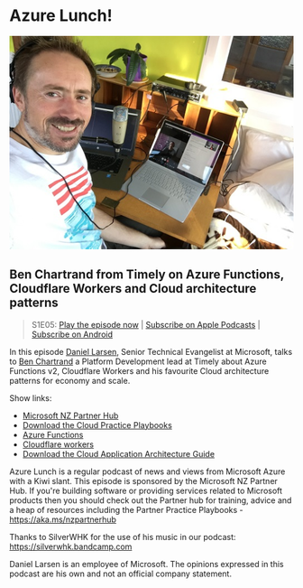 # Azure Lunch!

![Ben Chartrand and Daniel Larsen recording a podcast](./s1e05_512.jpg)

## Ben Chartrand from Timely on Azure Functions, Cloudflare Workers and Cloud architecture patterns

> S1E05: [Play the episode now](https://azurelunch.azurefd.net/episodes/azure-lunch-s1e05.mp3) |
> [Subscribe on Apple Podcasts](https://podcasts.apple.com/nz/podcast/azure-lunch/id1436427476)
| [Subscribe on Android](https://subscribeonandroid.com/azurelunchnz.azureedge.net/podcast/feed.rss)

<p>In this episode <a href="https://twitter.com/DanielLarsenNZ">Daniel Larsen</a>, Senior Technical Evangelist at
Microsoft, talks to <a href="https://twitter.com/bcnzer">Ben Chartrand</a> a Platform Development lead
at Timely about Azure Functions v2, Cloudflare Workers and his favourite Cloud architecture patterns
for economy and scale.</p>

<p>Show links:</p>
<ul>
<li><a href="https://aka.ms/nzpartnerhub">Microsoft NZ Partner Hub</a></li>
<li><a href="https://partner.microsoft.com/en-nz/campaigns/cloud-practice-playbooks">Download the Cloud Practice Playbooks</a></li>
<li><a href="https://docs.microsoft.com/en-us/azure/azure-functions/functions-overview">Azure Functions</a></li>
<li><a href="https://www.cloudflare.com/products/cloudflare-workers/">Cloudflare workers</a></li>
<li><a href="https://azure.microsoft.com/en-us/campaigns/cloud-application-architecture-guide/">Download the Cloud Application Architecture Guide</a></li>
</ul>

<p>Azure Lunch is a regular podcast of news and views from Microsoft Azure with a Kiwi slant. This episode
is sponsored by the Microsoft NZ Partner Hub. If you're building software or providing services related
to Microsoft products then you should check out the Partner hub for training, advice and a heap of resources
including the Partner Practice Playbooks - <a href="https://aka.ms/nzpartnerhub">https://aka.ms/nzpartnerhub</a></p>

<p>Thanks to SilverWHK for the use of his music in our podcast: <a href="https://silverwhk.bandcamp.com/">https://silverwhk.bandcamp.com</a></p>

<p>Daniel Larsen is an employee of Microsoft. The opinions expressed in this podcast are
his own and not an official company statement.</p>
